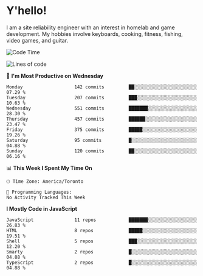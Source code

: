 # Y'hello!
I am a site reliability engineer with an interest in homelab and game development.
My hobbies involve keyboards, cooking, fitness, fishing, video games, and guitar.

<!--START_SECTION:waka-->
![Code Time](http://img.shields.io/badge/Code%20Time-94%20hrs%2054%20mins-blue)

![Lines of code](https://img.shields.io/badge/From%20Hello%20World%20I%27ve%20Written-3.2%20million%20lines%20of%20code-blue)

📅 **I'm Most Productive on Wednesday** 

```text
Monday                   142 commits         ██░░░░░░░░░░░░░░░░░░░░░░░   07.29 % 
Tuesday                  207 commits         ███░░░░░░░░░░░░░░░░░░░░░░   10.63 % 
Wednesday                551 commits         ███████░░░░░░░░░░░░░░░░░░   28.30 % 
Thursday                 457 commits         ██████░░░░░░░░░░░░░░░░░░░   23.47 % 
Friday                   375 commits         █████░░░░░░░░░░░░░░░░░░░░   19.26 % 
Saturday                 95 commits          █░░░░░░░░░░░░░░░░░░░░░░░░   04.88 % 
Sunday                   120 commits         ██░░░░░░░░░░░░░░░░░░░░░░░   06.16 % 
```


📊 **This Week I Spent My Time On** 

```text
🕑︎ Time Zone: America/Toronto

💬 Programming Languages: 
No Activity Tracked This Week
```

**I Mostly Code in JavaScript** 

```text
JavaScript               11 repos            ███████░░░░░░░░░░░░░░░░░░   26.83 % 
HTML                     8 repos             █████░░░░░░░░░░░░░░░░░░░░   19.51 % 
Shell                    5 repos             ███░░░░░░░░░░░░░░░░░░░░░░   12.20 % 
Smarty                   2 repos             █░░░░░░░░░░░░░░░░░░░░░░░░   04.88 % 
TypeScript               2 repos             █░░░░░░░░░░░░░░░░░░░░░░░░   04.88 % 
```




<!--END_SECTION:waka-->

